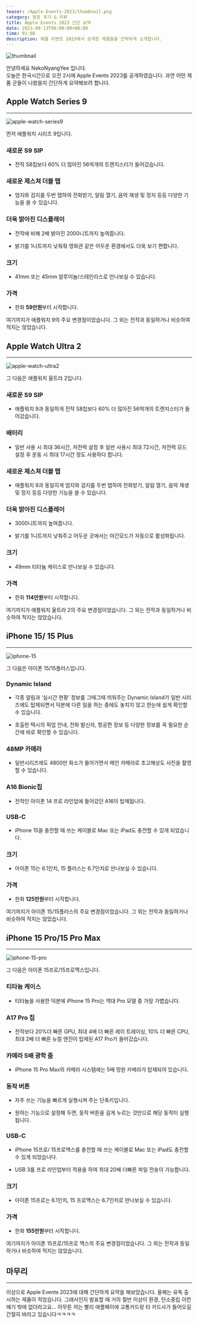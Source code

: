 ```yaml
---
teaser: /Apple-Events-2023/thumbnail.png
category: 방문 후기 & 리뷰
title: Apple Events 2023 간단 요약
date: 2023-09-13T00:00:00+00:00
time: 01:08
description: 애플 이벤트 2023에서 공개한 제품들을 간략하게 소개합니다.
---
```


![thumbnail](/Apple-Events-2023/thumbnail.png)

안녕하세요 NekoNyangYee 입니다. <br />
오늘은 한국시간으로 오전 2시에 Apple Events 2023를 공개하였습니다. 과연 어떤 제품 군들이 나왔을지 간단하게 요약해보려 합니다.

## Apple Watch Series 9

---

![apple-watch-series9](/Apple-Events-2023/apple-watch-series9.jpg)

먼저 애플워치 시리즈 9입니다.

### 새로운 S9 SIP

- 전작 S8칩보다 60% 더 많아진 56억개의 트랜지스터가 들어갔습니다.

### 새로운 제스쳐 더블 탭

- 엄지와 검지를 두번 탭하여 전화받기, 알림 열기, 음악 재생 및 정지 등등 다양한 기능을 쓸 수 있습니다.

### 더욱 밝아진 디스플레이

- 전작에 비해 2배 밝아진 2000니트까지 높여줍니다.

- 밝기를 1니트까지 낮춰줘 영화관 같은 어두운 환경에서도 더욱 보기 편합니다.

### 크기

- 41mm 또는 45mm 알루미늄/스테인리스로 만나보실 수 있습니다.

### 가격

- 한화 **59만원**부터 시작합니다.

여기까지가 애플워치 9의 주요 변경점이었습니다. 그 외는 전작과 동일하거나 비슷하여 적지는 않았습니다.

## Apple Watch Ultra 2

---

![apple-watch-ultra2](/Apple-Events-2023/apple-watch-ultra2.jpg)

그 다음은 애플워치 울트라 2입니다.

### 새로운 S9 SIP

- 애플워치 9과 동일하게 전작 S8칩보다 60% 더 많아진 56억개의 트랜지스터가 들어갔습니다.

### 배터리

- 일반 사용 시 최대 36시간, 저전력 설정 후 일반 사용시 최대 72시간, 저전력 모드 설정 후 운동 시 최대 17시간 정도 사용하다 합니다.

### 새로운 제스쳐 더블 탭

- 애플워치 9과 동일히게 엄지와 검지를 두번 탭하여 전화받기, 알림 열기, 음악 재생 및 정지 등등 다양한 기능을 쓸 수 있습니다.

### 더욱 밝아진 디스플레이

- 3000니트까지 높여줍니다.

- 밝기를 1니트까지 낮춰주고 어두운 곳에서는 야간모드가 자동으로 활성화됩니다.

### 크기

- 49mm 티타늄 케이스로 만나보실 수 있습니다.

### 가격

- 한화 **114만원**부터 시작합니다.

여기까지가 애플워치 울트라 2의 주요 변경점이었습니다. 그 외는 전작과 동일하거나 비슷하여 적지는 않았습니다.

## iPhone 15/ 15 Plus

---

![iphone-15](/Apple-Events-2023/iphone-15.jpg)

그 다음은 아이폰 15/15플러스입니다.

### Dynamic Island

- 각종 알림과 ‘실시간 현황’ 정보를 그때그때 띄워주는 Dynamic Island가 일반 시리즈에도 탑제되면서 덕분에 다른 일을 하는 중에도 놓치지 않고 한눈에 쉽게 확인할 수 있습니다.

- 호출한 택시의 픽업 안내, 전화 발신자, 항공편 정보 등 다양한 정보를 꼭 필요한 순간에 바로 확인할 수 있습니다.

### 48MP 카메라

- 일반시리즈에도 4800만 화소가 들어가면서 메인 카메라로 초고해상도 사진을 촬영할 수 있습니다.

### A16 Bionic칩

- 전작인 아이폰 14 프로 라인업에 들어갔던 A16이 탑제됩니다.

### USB‑C

- iPhone 15을 충전할 때 쓰는 케이블로 Mac 또는 iPad도 충전할 수 있게 되었습니다.

### 크기

- 아이폰 15는 6.1인치, 15 플러스는 6.7인치로 만나보실 수 있습니다.

### 가격

- 한화 **125만원**부터 시작합니다.

여기까지가 아이폰 15/15플러스의 주요 변경점이었습니다. 그 외는 전작과 동일하거나 비슷하여 적지는 않았습니다.

## iPhone 15 Pro/15 Pro Max

---

![iphone-15-pro](/Apple-Events-2023/iphone-15-pro.jpg)

그 다음은 아이폰 15프로/15프로맥스입니다.

### 티타늄 케이스

- 티타늄을 사용한 덕분에 iPhone 15 Pro는 역대 Pro 모델 중 가장 가볍습니다.

### A17 Pro 칩

- 전작보다 20%더 빠른 GPU, 최대 4배 더 빠른 레이 트레이싱, 10% 더 빠른 CPU, 최대 2배 더 빠른 뉴럴 엔진이 탑제된 A17 Pro가 들어갔습니다.

### 카메라 5배 광학 줌

- iPhone 15 Pro Max의 카메라 시스템에는 5배 망원 카메라가 탑재되어 있습니다.

### 동작 버튼

- 자주 쓰는 기능을 빠르게 실행시켜 주는 단축키입니다.

- 원하는 기능으로 설정해 두면, 동작 버튼을 길게 누르는 것만으로 해당 동작이 실행됩니다.

### USB‑C

- iPhone 15프로/ 15프로맥스를 충전할 때 쓰는 케이블로 Mac 또는 iPad도 충전할 수 있게 되었습니다.

- USB 3를 프로 라인업부터 적용을 하여 최대 20배 더빠른 파일 전송이 가능합니다.

### 크기

- 아이폰 15프로는 6.1인치, 15 프로맥스는 6.7인치로 만나보실 수 있습니다.

### 가격

- 한화 **155만원**부터 시작합니다.

여기까지가 아이폰 15프로/15프로 맥스의 주요 변경점이었습니다. 그 외는 전작과 동일하거나 비슷하여 적지는 않았습니다.

## 마무리

---

이상으로 Apple Events 2023에 대해 간단하게 요약을 해보았습니다. 올해는 유독 출시하는 제품이 적었습니다. 그래서인지 발표할 때 거의 절반 이상이 환경, 탄소중립 이런얘기 밖에 없더라고요... 아무튼 저는 빨리 애플페이에 교통카드랑 타 카드사가 들어오길 간절히 바라고 있습니다ㅋㅋㅋㅋ
